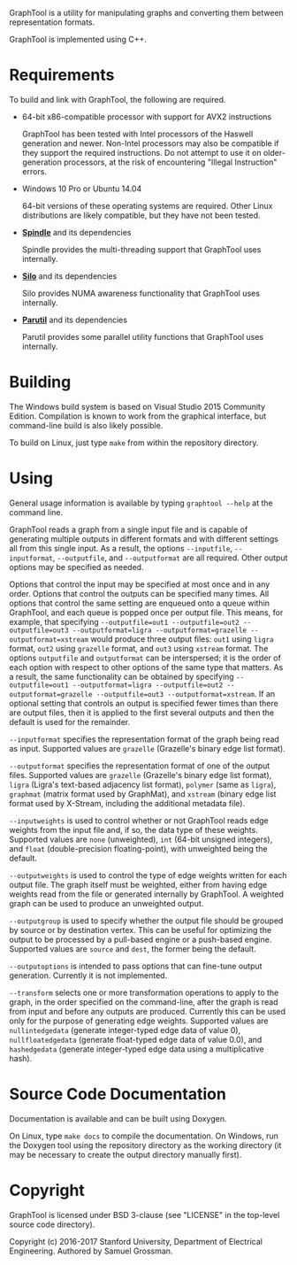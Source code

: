 GraphTool is a utility for manipulating graphs and converting them between representation formats.

GraphTool is implemented using C++.


# Requirements

To build and link with GraphTool, the following are required.

- 64-bit x86-compatible processor with support for AVX2 instructions
  
  GraphTool has been tested with Intel processors of the Haswell generation and newer.
  Non-Intel processors may also be compatible if they support the required instructions.
  Do not attempt to use it on older-generation processors, at the risk of encountering "Illegal Instruction" errors.
  
- Windows 10 Pro or Ubuntu 14.04
  
  64-bit versions of these operating systems are required.
  Other Linux distributions are likely compatible, but they have not been tested.

- [**Spindle**](https://github.com/stanford-mast/Spindle) and its dependencies
  
  Spindle provides the multi-threading support that GraphTool uses internally.

- [**Silo**](https://github.com/stanford-mast/Silo) and its dependencies
  
  Silo provides NUMA awareness functionality that GraphTool uses internally.
  
- [**Parutil**](https://github.com/stanford-mast/Parutil) and its dependencies
  
  Parutil provides some parallel utility functions that GraphTool uses internally.


# Building

The Windows build system is based on Visual Studio 2015 Community Edition. Compilation is known to work from the graphical interface, but command-line build is also likely possible.

To build on Linux, just type `make` from within the repository directory.


# Using

General usage information is available by typing `graphtool --help` at the command line.

GraphTool reads a graph from a single input file and is capable of generating multiple outputs in different formats and with different settings all from this single input.  As a result, the options `--inputfile`, `--inputformat`, `--outputfile`, and `--outputformat` are all required.  Other output options may be specified as needed.

Options that control the input may be specified at most once and in any order.  Options that control the outputs can be specified many times.  All options that control the same setting are enqueued onto a queue within GraphTool, and each queue is popped once per output file.  This means, for example, that specifying `--outputfile=out1 --outputfile=out2 --outputfile=out3 --outputformat=ligra --outputformat=grazelle --outputformat=xstream` would produce three output files: `out1` using `ligra` format, `out2` using `grazelle` format, and `out3` using `xstream` format.  The options `outputfile` and `outputformat` can be interspersed; it is the order of each option with respect to other options of the same type that matters.  As a result, the same functionality can be obtained by specifying `--outputfile=out1 --outputformat=ligra --outputfile=out2 --outputformat=grazelle --outputfile=out3 --outputformat=xstream`.  If an optional setting that controls an output is specified fewer times than there are output files, then it is applied to the first several outputs and then the default is used for the remainder.

`--inputformat` specifies the representation format of the graph being read as input.  Supported values are `grazelle` (Grazelle's binary edge list format).

`--outputformat` specifies the representation format of one of the output files.  Supported values are `grazelle` (Grazelle's binary edge list format), `ligra` (Ligra's text-based adjacency list format), `polymer` (same as `ligra`), `graphmat` (matrix format used by GraphMat), and `xstream` (binary edge list format used by X-Stream, including the additional metadata file).

`--inputweights` is used to control whether or not GraphTool reads edge weights from the input file and, if so, the data type of these weights.  Supported values are `none` (unweighted), `int` (64-bit unsigned integers), and `float` (double-precision floating-point), with unweighted being the default.

`--outputweights` is used to control the type of edge weights written for each output file.  The graph itself must be weighted, either from having edge weights read from the file or generated internally by GraphTool.  A weighted graph can be used to produce an unweighted output.

`--outputgroup` is used to specify whether the output file should be grouped by source or by destination vertex.  This can be useful for optimizing the output to be processed by a pull-based engine or a push-based engine.  Supported values are `source` and `dest`, the former being the default.

`--outputoptions` is intended to pass options that can fine-tune output generation.  Currently it is not implemented.

`--transform` selects one or more transformation operations to apply to the graph, in the order specified on the command-line, after the graph is read from input and before any outputs are produced.  Currently this can be used only for the purpose of generating edge weights.  Supported values are `nullintedgedata` (generate integer-typed edge data of value 0), `nullfloatedgedata` (generate float-typed edge data of value 0.0), and `hashedgedata` (generate integer-typed edge data using a multiplicative hash).


# Source Code Documentation

Documentation is available and can be built using Doxygen.

On Linux, type `make docs` to compile the documentation. On Windows, run the Doxygen tool using the repository directory as the working directory (it may be necessary to create the output directory manually first).


# Copyright

GraphTool is licensed under BSD 3-clause (see "LICENSE" in the top-level source code directory).

Copyright (c) 2016-2017 Stanford University, Department of Electrical Engineering.
Authored by Samuel Grossman.
